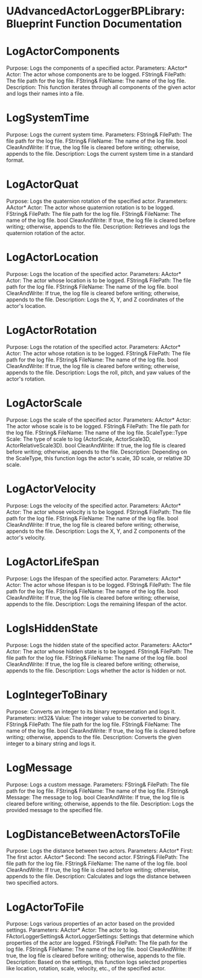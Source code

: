 # UAdvancedActorLoggerBPLibrary: Blueprint Function Documentation


# LogActorComponents
Purpose: Logs the components of a specified actor.
Parameters:
AActor* Actor: The actor whose components are to be logged.
FString& FilePath: The file path for the log file.
FString& FileName: The name of the log file.
Description: This function iterates through all components of the given actor and logs their names into a file.
# LogSystemTime
Purpose: Logs the current system time.
Parameters:
FString& FilePath: The file path for the log file.
FString& FileName: The name of the log file.
bool ClearAndWrite: If true, the log file is cleared before writing; otherwise, appends to the file.
Description: Logs the current system time in a standard format.
# LogActorQuat
Purpose: Logs the quaternion rotation of the specified actor.
Parameters:
AActor* Actor: The actor whose quaternion rotation is to be logged.
FString& FilePath: The file path for the log file.
FString& FileName: The name of the log file.
bool ClearAndWrite: If true, the log file is cleared before writing; otherwise, appends to the file.
Description: Retrieves and logs the quaternion rotation of the actor.
# LogActorLocation
Purpose: Logs the location of the specified actor.
Parameters:
AActor* Actor: The actor whose location is to be logged.
FString& FilePath: The file path for the log file.
FString& FileName: The name of the log file.
bool ClearAndWrite: If true, the log file is cleared before writing; otherwise, appends to the file.
Description: Logs the X, Y, and Z coordinates of the actor's location.
# LogActorRotation
Purpose: Logs the rotation of the specified actor.
Parameters:
AActor* Actor: The actor whose rotation is to be logged.
FString& FilePath: The file path for the log file.
FString& FileName: The name of the log file.
bool ClearAndWrite: If true, the log file is cleared before writing; otherwise, appends to the file.
Description: Logs the roll, pitch, and yaw values of the actor's rotation.
# LogActorScale
Purpose: Logs the scale of the specified actor.
Parameters:
AActor* Actor: The actor whose scale is to be logged.
FString& FilePath: The file path for the log file.
FString& FileName: The name of the log file.
ScaleType::Type Scale: The type of scale to log (ActorScale, ActorScale3D, ActorRelativeScale3D).
bool ClearAndWrite: If true, the log file is cleared before writing; otherwise, appends to the file.
Description: Depending on the ScaleType, this function logs the actor's scale, 3D scale, or relative 3D scale.
# LogActorVelocity
Purpose: Logs the velocity of the specified actor.
Parameters:
AActor* Actor: The actor whose velocity is to be logged.
FString& FilePath: The file path for the log file.
FString& FileName: The name of the log file.
bool ClearAndWrite: If true, the log file is cleared before writing; otherwise, appends to the file.
Description: Logs the X, Y, and Z components of the actor's velocity.
# LogActorLifeSpan
Purpose: Logs the lifespan of the specified actor.
Parameters:
AActor* Actor: The actor whose lifespan is to be logged.
FString& FilePath: The file path for the log file.
FString& FileName: The name of the log file.
bool ClearAndWrite: If true, the log file is cleared before writing; otherwise, appends to the file.
Description: Logs the remaining lifespan of the actor.
# LogIsHiddenState
Purpose: Logs the hidden state of the specified actor.
Parameters:
AActor* Actor: The actor whose hidden state is to be logged.
FString& FilePath: The file path for the log file.
FString& FileName: The name of the log file.
bool ClearAndWrite: If true, the log file is cleared before writing; otherwise, appends to the file.
Description: Logs whether the actor is hidden or not.
# LogIntegerToBinary

Purpose: Converts an integer to its binary representation and logs it.
Parameters: 
int32& Value: The integer value to be converted to binary.
FString& FilePath: The file path for the log file.
FString& FileName: The name of the log file.
bool ClearAndWrite: If true, the log file is cleared before writing; otherwise, appends to the file.
Description: Converts the given integer to a binary string and logs it.
# LogMessage

Purpose: Logs a custom message.
Parameters: 
FString& FilePath: The file path for the log file.
FString& FileName: The name of the log file.
FString& Message: The message to log.
bool ClearAndWrite: If true, the log file is cleared before writing; otherwise, appends to the file.
Description: Logs the provided message to the specified file.
# LogDistanceBetweenActorsToFile
Purpose: Logs the distance between two actors.
Parameters: 
AActor* First: The first actor.
AActor* Second: The second actor.
FString& FilePath: The file path for the log file.
FString& FileName: The name of the log file.
bool ClearAndWrite: If true, the log file is cleared before writing; otherwise, appends to the file.
Description: Calculates and logs the distance between two specified actors.
# LogActorToFile

Purpose: Logs various properties of an actor based on the provided settings.
Parameters: 
AActor* Actor: The actor to log.
FActorLoggerSettings& ActorLoggerSettings: Settings that determine which properties of the actor are logged.
FString& FilePath: The file path for the log file.
FString& FileName: The name of the log file.
bool ClearAndWrite: If true, the log file is cleared before writing; otherwise, appends to the file.
Description: Based on the settings, this function logs selected properties like location, rotation, scale, velocity, etc., of the specified actor.






